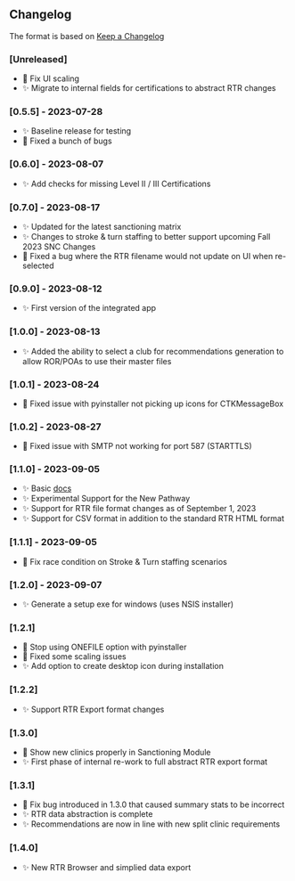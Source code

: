 ## Changelog

The format is based on [Keep a Changelog](https://keepachangelog.com/en/1.0.0/)

### [Unreleased]
- :bug: Fix UI scaling
- :sparkles: Migrate to internal fields for certifications to abstract RTR changes

### [0.5.5] - 2023-07-28
- :sparkles: Baseline release for testing
- :bug: Fixed a bunch of bugs

### [0.6.0] - 2023-08-07
- :sparkles: Add checks for missing Level II / III Certifications

### [0.7.0] - 2023-08-17
- :sparkles: Updated for the latest sanctioning matrix
- :sparkles: Changes to stroke & turn staffing to better support upcoming Fall 2023 SNC Changes
- :bug: Fixed a bug where the RTR filename would not update on UI when re-selected

### [0.9.0] - 2023-08-12
- :sparkles: First version of the integrated app

### [1.0.0] - 2023-08-13
- :sparkles: Added the ability to select a club for recommendations generation to allow ROR/POAs to use their master files

### [1.0.1] - 2023-08-24
- :bug: Fixed issue with pyinstaller not picking up icons for CTKMessageBox

### [1.0.2] - 2023-08-27
- :bug: Fixed issue with SMTP not working for port 587 (STARTTLS)

### [1.1.0] - 2023-09-05
- :sparkles: Basic [docs](http://SWON-Analyzer.readthedocs.io/)
- :sparkles: Experimental Support for the New Pathway
- :sparkles: Support for RTR file format changes as of September 1, 2023
- :sparkles: Support for CSV format in addition to the standard RTR HTML format

### [1.1.1] - 2023-09-05
- :bug: Fix race condition on Stroke & Turn staffing scenarios

### [1.2.0] - 2023-09-07
- :sparkles: Generate a setup exe for windows (uses NSIS installer)


### [1.2.1]
- :bug: Stop using ONEFILE option with pyinstaller
- :bug: Fixed some scaling issues
- :sparkles: Add option to create desktop icon during installation

### [1.2.2]
- :sparkles: Support RTR Export format changes

### [1.3.0]
- :bug: Show new clinics properly in Sanctioning Module
- :sparkles: First phase of internal re-work to full abstract RTR export format

### [1.3.1]
- :bug: Fix bug introduced in 1.3.0 that caused summary stats to be incorrect
- :sparkles: RTR data abstraction is complete
- :sparkles: Recommendations are now in line with new split clinic requirements

### [1.4.0]
- :sparkles: New RTR Browser and simplied data export